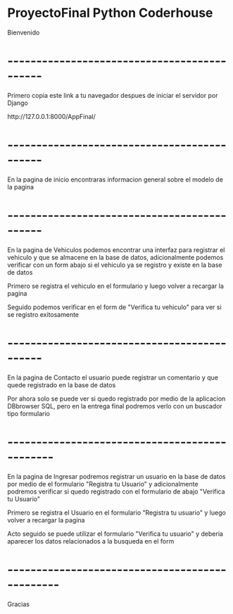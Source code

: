 <h1>ProyectoFinal Python Coderhouse</h1>

<p>Bienvenido</p>

<h1>--------------------------------------------</h1>
<p>Primero copia este link a tu navegador despues de iniciar el servidor por Django</p>

<p>http://127.0.0.1:8000/AppFinal/</p>
<h1>--------------------------------------------</h1>

<p>En la pagina de inicio encontraras informacion general sobre el modelo de la pagina</p>

<h1>--------------------------------------------</h1>
<p>En la pagina de Vehiculos podemos encontrar una interfaz para registrar el vehiculo y que se almacene en la base de datos, adicionalmente podemos verificar con un form abajo si el vehiculo ya se registro y existe en la base de datos</p>

<p>Primero se registra el vehiculo en el formulario y luego volver a recargar la pagina</p>
<p>Seguido podemos verificar en el form de "Verifica tu vehiculo" para ver si se registro exitosamente</p>

<h1>--------------------------------------------</h1>
<p>En la pagina de Contacto el usuario puede registrar un comentario y que quede registrado en la base de datos</p>
<p>Por ahora solo se puede ver si quedo registrado por medio de la aplicacion DBbrowser SQL, pero en la entrega final podremos verlo con un buscador tipo formulario</p>

<h1>----------------------------------------------</h1>
<p>En la pagina de Ingresar podremos registrar un usuario en la base de datos por medio de el formulario "Registra tu Usuario" y adicionalmente podremos verificar si quedo registrado con el formulario de abajo "Verifica tu Usuario"</p>

<p>Primero se registra el Usuario en el formulario "Registra tu usuario" y luego volver a recargar la pagina</p>
<p>Acto seguido se puede utilizar el formulario "Verifica tu usuario" y deberia aparecer los datos relacionados a la busqueda en el form</p>

<h1>-----------------------------------------------</h1>
<p>Gracias</p>